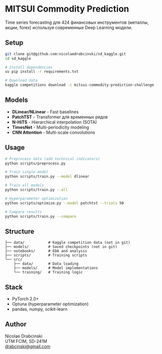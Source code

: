 # MITSUI Commodity Prediction

Time series forecasting для 424 финансовых инструментов (металлы, акции, forex) используя современные Deep Learning модели.

## Setup

```bash
git clone git@github.com:nicolaedrabcinski/sd_kaggle.git
cd sd_kaggle

# Install dependencies
uv pip install -r requirements.txt

# Download data
kaggle competitions download -c mitsui-commodity-prediction-challenge -p data/raw/
```

## Models

- **DLinear/NLinear** - Fast baselines
- **PatchTST** - Transformer для временных рядов
- **N-HiTS** - Hierarchical interpolation (SOTA)
- **TimesNet** - Multi-periodicity modeling
- **CNN Attention** - Multi-scale convolutions

## Usage

```bash
# Preprocess data (add technical indicators)
python scripts/preprocess.py

# Train single model
python scripts/train.py --model dlinear

# Train all models
python scripts/train.py --all

# Hyperparameter optimization
python scripts/optimize.py --model patchtst --trials 50

# Compare results
python scripts/train.py --compare
```

## Structure

```
├── data/           # Kaggle competition data (not in git)
├── models/         # Saved checkpoints (not in git)
├── notebooks/      # EDA and analysis
├── scripts/        # Training scripts
└── src/
    ├── data/       # Data loading
    ├── models/     # Model implementations
    └── training/   # Training logic
```

## Stack

- PyTorch 2.0+
- Optuna (hyperparameter optimization)
- pandas, numpy, scikit-learn

## Author

Nicolae Drabcinski  
UTM FCIM, SD-241M  
drabcinski@gmail.com